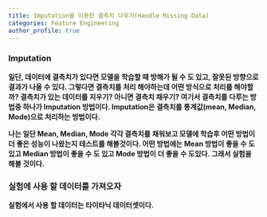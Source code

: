 ```yaml
---
title: Imputation을 이용한 결측치 다루기(Handle Missing Data)
categories: Feature Engineering
author_profile: true
---
```



### Imputation
**일단, 데이터에 결측치가 있다면 모델을 학습할 때 방해가 될 수 도 있고, 잘못된 방향으로 결과가 나올 수 있다. 그렇다면 
결측치를 처리 해야하는데 어떤 방식으로 처리를 해야할까? 결측치가 있는 데이터를 지우기? 아니면 결측치 채우기? 여기서 결측치를 다루는 방법중 하나가 Imputation 방법이다. 
Imputation은 결측치를 통계값(mean, Median, Mode)으로 처리하는 방법이다.**


**나는 일단 Mean, Median, Mode 각각 결측치를 채워보고 모델에 학습후 어떤 방법이 더 좋은 성능이 나왔는지 테스트를 해볼것이다. 어떤 방법에는 Mean 방법이 좋을 수 도 있고
Median 방법이 좋을 수 도 있고 Mode 방법이 더 좋을 수 도있다. 그래서 실험을 해볼 것이다.** 



### 실험에 사용 할 데이터를 가져오자 
**실험에서 사용 할 데이터는 타이타닉 데이터셋이다.**